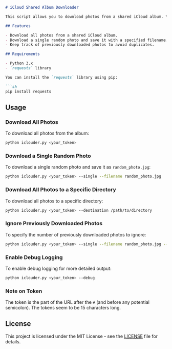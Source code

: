 ```markdown
# iCloud Shared Album Downloader

This script allows you to download photos from a shared iCloud album. You can download all photos or a single random photo while keeping track of previously downloaded photos to avoid duplicates.

## Features

- Download all photos from a shared iCloud album.
- Download a single random photo and save it with a specified filename.
- Keep track of previously downloaded photos to avoid duplicates.

## Requirements

- Python 3.x
- `requests` library

You can install the `requests` library using pip:

```sh
pip install requests
```

## Usage

### Download All Photos

To download all photos from the album:

```sh
python iclouder.py <your_token>
```

### Download a Single Random Photo

To download a single random photo and save it as `random_photo.jpg`:

```sh
python iclouder.py <your_token> --single --filename random_photo.jpg
```

### Download All Photos to a Specific Directory

To download all photos to a specific directory:

```sh
python iclouder.py <your_token> --destination /path/to/directory
```

### Ignore Previously Downloaded Photos

To specify the number of previously downloaded photos to ignore:

```sh
python iclouder.py <your_token> --single --filename random_photo.jpg --ignore 50
```

### Enable Debug Logging

To enable debug logging for more detailed output:

```sh
python iclouder.py <your_token> --debug
```

### Note on Token

The token is the part of the URL after the `#` (and before any potential semicolon). The tokens seem to be 15 characters long.

## License

This project is licensed under the MIT License - see the [LICENSE](LICENSE) file for details.
